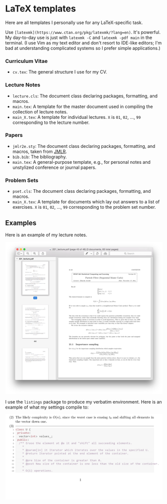 # LaTeX templates

Here are all templates I personally use for any LaTeX-specific task.

Use `[latexmk](https://www.ctan.org/pkg/latexmk/?lang=en)`. It's
powerful. My day-to-day use is just with `latexmk -C` and `latexmk
-pdf main` in the terminal. (I use Vim as my text editor and don't
resort to IDE-like editors; I'm bad at understanding complicated
systems so I prefer simple applications.)

### Curriculum Vitae
+ `cv.tex`: The general structure I use for my CV.

### Lecture Notes
+ `lecture.cls`: The document class declaring packages, formatting, and macros.
+ `main.tex`: A template for the master document used in compiling the
  collection of lecture notes.
+ `main_X.tex`: A template for individual lectures. `X` is `01`, `02`,
  ..., `99` corresponding to the lecture number.

### Papers
+ `jmlr2e.sty`: The document class declaring packages, formatting, and macros,
  taken from [JMLR](http://www.jmlr.org/author-info.html#Submission).
+ `bib.bib`: The bibliography.
+ `main.tex`: A general-purpose template, e.g., for personal notes and
  unstylized conference or journal papers.

### Problem Sets
+ `pset.cls`: The document class declaring packages, formatting, and macros.
+ `main_X.tex`: A template for documents which lay out answers to a
  list of exercises. `X` is `01`, `02`, ..., `99` corresponding to the
  problem set number.

## Examples
Here is an example of my lecture notes.

![](notes.png)

I use the `listings` package to produce my verbatim environment. Here is an
example of what my settings compile to:

![](listings.png)
